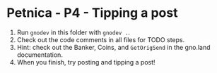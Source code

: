 # Petnica - P4 - Tipping a post

1. Run `gnodev` in this folder with `gnodev .`.
2. Check out the code comments in all files for TODO steps.
3. Hint: check out the Banker, Coins, and `GetOrigSend` in the gno.land documentation.
4. When you finish, try posting and tipping a post!
